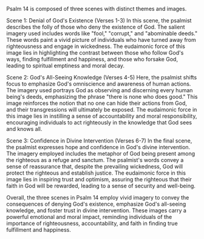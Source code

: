 Psalm 14 is composed of three scenes with distinct themes and images.

Scene 1: Denial of God's Existence (Verses 1-3)
In this scene, the psalmist describes the folly of those who deny the existence of God. The salient imagery used includes words like "fool," "corrupt," and "abominable deeds." These words paint a vivid picture of individuals who have turned away from righteousness and engage in wickedness. The eudaimonic force of this image lies in highlighting the contrast between those who follow God's ways, finding fulfillment and happiness, and those who forsake God, leading to spiritual emptiness and moral decay.

Scene 2: God's All-Seeing Knowledge (Verses 4-5)
Here, the psalmist shifts focus to emphasize God's omniscience and awareness of human actions. The imagery used portrays God as observing and discerning every human being's deeds, emphasizing the phrase "there is none who does good." This image reinforces the notion that no one can hide their actions from God, and their transgressions will ultimately be exposed. The eudaimonic force in this image lies in instilling a sense of accountability and moral responsibility, encouraging individuals to act righteously in the knowledge that God sees and knows all.

Scene 3: Confidence in Divine Intervention (Verses 6-7)
In the final scene, the psalmist expresses hope and confidence in God's divine intervention. The imagery employed includes the metaphor of God being present among the righteous as a refuge and sanctum. The psalmist's words convey a sense of reassurance that, despite the prevailing wickedness, God will protect the righteous and establish justice. The eudaimonic force in this image lies in inspiring trust and optimism, assuring the righteous that their faith in God will be rewarded, leading to a sense of security and well-being.

Overall, the three scenes in Psalm 14 employ vivid imagery to convey the consequences of denying God's existence, emphasize God's all-seeing knowledge, and foster trust in divine intervention. These images carry a powerful emotional and moral impact, reminding individuals of the importance of righteousness, accountability, and faith in finding true fulfillment and happiness.